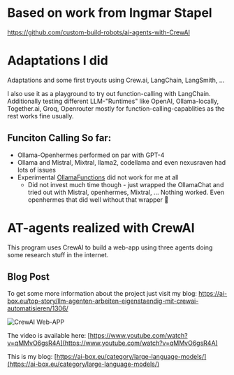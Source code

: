 # Based on work from Ingmar Stapel
https://github.com/custom-build-robots/ai-agents-with-CrewAI

# Adaptations I did
Adaptations and some first tryouts using Crew.ai, LangChain, LangSmith, ...

I also use it as a playground to try out function-calling with LangChain.
Additionally testing different LLM-"Runtimes" like OpenAI, Ollama-locally, Together.ai, Groq, Openrouter mostly for function-calling-capablities as the rest works fine usually.

## Funciton Calling So far:
- Ollama-Openhermes performed on par with GPT-4
- Ollama and Mistral, Mixtral, llama2, codellama and even nexusraven had lots of issues
- Experimental [OllamaFunctions](https://python.langchain.com/docs/integrations/chat/ollama_functions/) did not work for me at all
  - Did not invest much time though - just wrapped the OllamaChat and tried out with Mistral, openhermes, Mixtral, ... Nothing worked. Even openhermes that did well without that wrapper :shrug:


# AT-agents realized with CrewAI
This program uses CrewAI to build a web-app using three agents doing some research stuff in the internet.

## Blog Post
To get some more information about the project just visit my blog: https://ai-box.eu/top-story/llm-agenten-arbeiten-eigenstaendig-mit-crewai-automatisieren/1306/


![CrewAI Web-APP](https://ai-box.eu/wp-content/uploads/2024/03/CrewAI_AI_agent_web_app.jpg)

The video is available here: [https://www.youtube.com/watch?v=qMMvO6gsR4A](https://www.youtube.com/watch?v=qMMvO6gsR4A)

This is my blog: [https://ai-box.eu/category/large-language-models/](https://ai-box.eu/category/large-language-models/)
